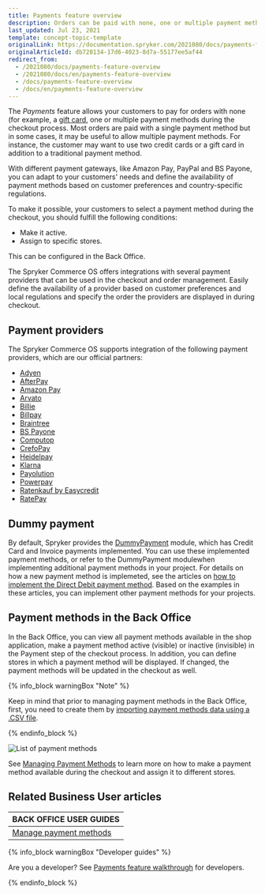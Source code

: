 ```yaml
---
title: Payments feature overview
description: Orders can be paid with none, one or multiple payment methods that can be selected during checkout. Offer multiple payment methods for a single order.
last_updated: Jul 23, 2021
template: concept-topic-template
originalLink: https://documentation.spryker.com/2021080/docs/payments-feature-overview
originalArticleId: db728134-17d6-4023-8d7a-55177ee5af44
redirect_from:
  - /2021080/docs/payments-feature-overview
  - /2021080/docs/en/payments-feature-overview
  - /docs/payments-feature-overview
  - /docs/en/payments-feature-overview
---
```


The *Payments* feature allows your customers to pay for orders with none (for example, a [gift card](/docs/scos/user/features/{{page.version}}/gift-cards-feature-overview.html), one or multiple payment methods during the checkout process. Most orders are paid with a single payment method but in some cases, it may be useful to allow multiple payment methods. For instance, the customer may want to use two credit cards or a gift card in addition to a traditional payment method.

With different payment gateways, like Amazon Pay, PayPal and BS Payone, you can adapt to your customers' needs and define the availability of payment methods based on customer preferences and country-specific regulations.

To make it possible, your customers to select a payment method during the checkout, you should fulfill the following conditions:

* Make it active.
* Assign to specific stores.

This can be configured in the Back Office.

The Spryker Commerce OS offers integrations with several payment providers that can be used in the checkout and order management. Easily define the availability of a provider based on customer preferences and local regulations and specify the order the providers are displayed in during checkout.

## Payment providers

The Spryker Commerce OS supports integration of the following payment providers, which are our official partners:

* [Adyen](/docs/scos/user/technology-partners/{{page.version}}/payment-partners/adyen/adyen.html)
* [AfterPay](/docs/scos/user/technology-partners/{{page.version}}/payment-partners/afterpay/afterpay.html)
* [Amazon Pay](/docs/scos/user/technology-partners/{{page.version}}/payment-partners/amazon-pay/amazon-pay.html)
* [Arvato](/docs/scos/user/technology-partners/{{page.version}}/payment-partners/arvato/arvato.html)
* [Billie](/docs/scos/user/technology-partners/{{page.version}}/payment-partners/billie.html)
* [Billpay](/docs/scos/user/technology-partners/{{page.version}}/payment-partners/billpay/billpay.html)
* [Braintree](/docs/scos/user/technology-partners/{{page.version}}/payment-partners/braintree/braintree.html)
* [BS Payone](/docs/scos/user/technology-partners/{{page.version}}/payment-partners/bs-payone/bs-payone.html)
* [Computop](/docs/scos/user/technology-partners/{{page.version}}/payment-partners/computop/computop.html)
* [CrefoPay](/docs/scos/user/technology-partners/{{page.version}}/payment-partners/crefopay/crefopay.html)
* [Heidelpay](/docs/scos/user/technology-partners/{{page.version}}/payment-partners/heidelpay/heidelpay.html)
* [Klarna](/docs/scos/user/technology-partners/{{page.version}}/payment-partners/klarna/klarna.html)
* [Payolution](/docs/scos/user/technology-partners/{{page.version}}/payment-partners/payolution/payolution.html)
* [Powerpay](/docs/scos/user/technology-partners/{{page.version}}/payment-partners/powerpay.html)
* [Ratenkauf by Easycredit](/docs/scos/user/technology-partners/{{page.version}}/payment-partners/ratenkauf-by-easycredit/ratenkauf-by-easycredit.html)
* [RatePay](/docs/scos/user/technology-partners/{{page.version}}/payment-partners/ratepay/ratepay.html)

## Dummy payment

By default, Spryker provides the [DummyPayment](https://github.com/spryker/dummy-payment) module, which has Credit Card and Invoice payments implemented. You can use these implemented payment methods, or refer to the DummyPayment modulewhen implementing additional payment methods in your project.
For details on how a new payment method is implemeted, see the articles on [how to implement the Direct Debit payment method](/docs/scos/dev/back-end-development/data-manipulation/payment-methods/direct-debit-example-implementation/implementing-direct-debit-payment.html). Based on the examples in these articles, you can implement other payment methods for your projects.

## Payment methods in the Back Office

In the Back Office, you can view all payment methods available in the shop application, make a payment method active (visible) or inactive (invisible) in the Payment step of the checkout process. In addition, you can define stores in which a payment method will be displayed. If changed, the payment methods will be updated in the checkout as well.

{% info_block warningBox "Note" %}

Keep in mind that prior to managing payment methods in the Back Office, first, you need to create them by [importing payment methods data using a .CSV file](/docs/scos/dev/data-import/{{page.version}}/data-import-categories/commerce-setup/file-details-payment-method.csv.html).

{% endinfo_block %}

![List of payment methods](https://spryker.s3.eu-central-1.amazonaws.com/docs/Features/Payment/Payment+Methods+Overview/payment-methods-list.png)

See [Managing Payment Methods](/docs/scos/user/back-office-user-guides/{{page.version}}/administration/payment-methods/managing-payment-methods.html) to learn more on how to make a payment method available during the checkout and assign it to different stores.

<!-- Managing Payment Methods in the Back Office

Overview of the reference information when working with payment methods in the Back Office

HowTo - Import Payment Method Store Relation Data

Hydrating payment methods for an order

  -->

## Related Business User articles

|BACK OFFICE USER GUIDES|
|---|
| [Manage payment methods](/docs/scos/user/back-office-user-guides/{{page.version}}/administration/payment-methods/managing-payment-methods.html)   |

{% info_block warningBox "Developer guides" %}

Are you a developer? See [Payments feature walkthrough](/docs/scos/dev/feature-walkthroughs/{{page.version}}/payments-feature-walkthrough.html) for developers.

{% endinfo_block %}
